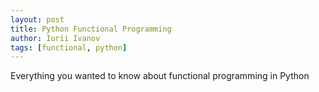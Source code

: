 ```yaml
---
layout: post
title: Python Functional Programming
author: Iurii Ivanov
tags: [functional, python]
---
```


Everything you wanted to know about functional programming in Python

